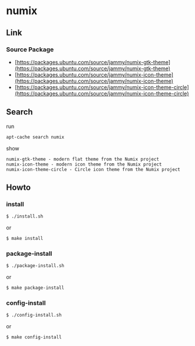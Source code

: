 
# numix

## Link

### Source Package

* [https://packages.ubuntu.com/source/jammy/numix-gtk-theme](https://packages.ubuntu.com/source/jammy/numix-gtk-theme)
* [https://packages.ubuntu.com/source/jammy/numix-icon-theme](https://packages.ubuntu.com/source/jammy/numix-icon-theme)
* [https://packages.ubuntu.com/source/jammy/numix-icon-theme-circle](https://packages.ubuntu.com/source/jammy/numix-icon-theme-circle)


## Search

run

``` sh
apt-cache search numix
```

show

```
numix-gtk-theme - modern flat theme from the Numix project
numix-icon-theme - modern icon theme from the Numix project
numix-icon-theme-circle - Circle icon theme from the Numix project
```




## Howto


### install

``` sh
$ ./install.sh
```

or

``` sh
$ make install
```


### package-install

``` sh
$ ./package-install.sh
```

or

``` sh
$ make package-install
```


### config-install

``` sh
$ ./config-install.sh
```

or

``` sh
$ make config-install
```

